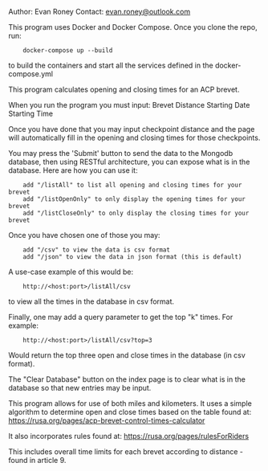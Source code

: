 Author: Evan Roney  Contact: evan.roney@outlook.com

This program uses Docker and Docker Compose. Once you clone the repo, run:

        docker-compose up --build

to build the containers and start all the services defined in the docker-compose.yml

This program calculates opening and closing times for an ACP brevet.

When you run the program you must input:
        Brevet Distance
        Starting Date
        Starting Time

Once you have done that you may input checkpoint distance and the page will automatically fill in the opening and closing times for those checkpoints.

You may press the 'Submit' button to send the data to the Mongodb database, then using RESTful architecture, you can expose what is in the database. Here are how you can use it:

        add "/listAll" to list all opening and closing times for your brevet
        add "/listOpenOnly" to only display the opening times for your brevet
        add "/listCloseOnly" to only display the closing times for your brevet

Once you have chosen one of those you may:

        add "/csv" to view the data is csv format
        add "/json" to view the data in json format (this is default)

A use-case example of this would be:

        http://<host:port>/listAll/csv

to view all the times in the database in csv format.

Finally, one may add a query parameter to get the top "k" times. For example:

        http://<host:port>/listAll/csv?top=3

Would return the top three open and close times in the database (in csv format).

The "Clear Database" button on the index page is to clear what is in the database so that new entries may be input.


This program allows for use of both miles and kilometers. It uses a simple algorithm to determine open and close times based on the table found at: https://rusa.org/pages/acp-brevet-control-times-calculator

It also incorporates rules found at: https://rusa.org/pages/rulesForRiders

This includes overall time limits for each brevet according to distance - found in article 9.
